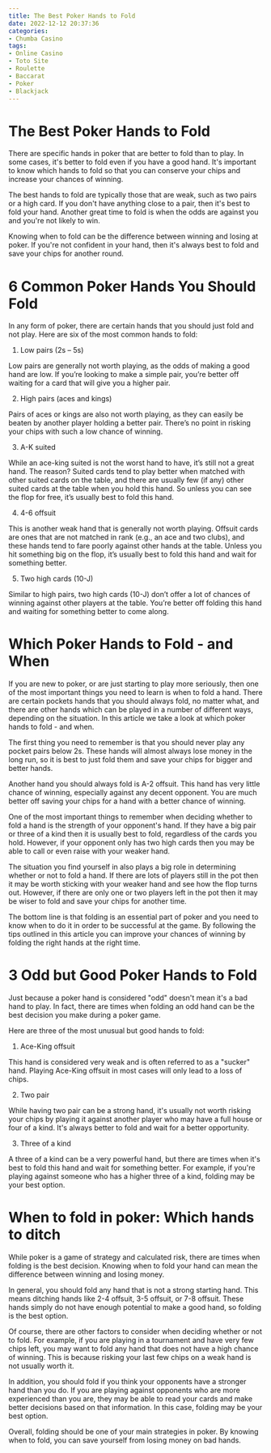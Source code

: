 ```yaml
---
title: The Best Poker Hands to Fold
date: 2022-12-12 20:37:36
categories:
- Chumba Casino
tags:
- Online Casino
- Toto Site
- Roulette
- Baccarat
- Poker
- Blackjack
---
```



#  The Best Poker Hands to Fold

There are specific hands in poker that are better to fold than to play. In some cases, it's better to fold even if you have a good hand. It's important to know which hands to fold so that you can conserve your chips and increase your chances of winning.

The best hands to fold are typically those that are weak, such as two pairs or a high card. If you don't have anything close to a pair, then it's best to fold your hand. Another great time to fold is when the odds are against you and you're not likely to win.

Knowing when to fold can be the difference between winning and losing at poker. If you're not confident in your hand, then it's always best to fold and save your chips for another round.

#  6 Common Poker Hands You Should Fold

In any form of poker, there are certain hands that you should just fold and not play. Here are six of the most common hands to fold:

1. Low pairs (2s – 5s)

Low pairs are generally not worth playing, as the odds of making a good hand are low. If you’re looking to make a simple pair, you’re better off waiting for a card that will give you a higher pair.

2. High pairs (aces and kings)

Pairs of aces or kings are also not worth playing, as they can easily be beaten by another player holding a better pair. There’s no point in risking your chips with such a low chance of winning.

3. A-K suited

While an ace-king suited is not the worst hand to have, it’s still not a great hand. The reason? Suited cards tend to play better when matched with other suited cards on the table, and there are usually few (if any) other suited cards at the table when you hold this hand. So unless you can see the flop for free, it’s usually best to fold this hand.

4. 4-6 offsuit

This is another weak hand that is generally not worth playing. Offsuit cards are ones that are not matched in rank (e.g., an ace and two clubs), and these hands tend to fare poorly against other hands at the table. Unless you hit something big on the flop, it’s usually best to fold this hand and wait for something better.

5. Two high cards (10-J)

Similar to high pairs, two high cards (10-J) don’t offer a lot of chances of winning against other players at the table. You’re better off folding this hand and waiting for something better to come along.

#  Which Poker Hands to Fold - and When

If you are new to poker, or are just starting to play more seriously, then one of the most important things you need to learn is when to fold a hand. There are certain pockets hands that you should always fold, no matter what, and there are other hands which can be played in a number of different ways, depending on the situation. In this article we take a look at which poker hands to fold - and when.

The first thing you need to remember is that you should never play any pocket pairs below 2s. These hands will almost always lose money in the long run, so it is best to just fold them and save your chips for bigger and better hands.

Another hand you should always fold is A-2 offsuit. This hand has very little chance of winning, especially against any decent opponent. You are much better off saving your chips for a hand with a better chance of winning.

One of the most important things to remember when deciding whether to fold a hand is the strength of your opponent's hand. If they have a big pair or three of a kind then it is usually best to fold, regardless of the cards you hold. However, if your opponent only has two high cards then you may be able to call or even raise with your weaker hand.

The situation you find yourself in also plays a big role in determining whether or not to fold a hand. If there are lots of players still in the pot then it may be worth sticking with your weaker hand and see how the flop turns out. However, if there are only one or two players left in the pot then it may be wiser to fold and save your chips for another time.

The bottom line is that folding is an essential part of poker and you need to know when to do it in order to be successful at the game. By following the tips outlined in this article you can improve your chances of winning by folding the right hands at the right time.

#  3 Odd but Good Poker Hands to Fold

Just because a poker hand is considered "odd" doesn't mean it's a bad hand to play. In fact, there are times when folding an odd hand can be the best decision you make during a poker game.

Here are three of the most unusual but good hands to fold:

1. Ace-King offsuit

This hand is considered very weak and is often referred to as a "sucker" hand. Playing Ace-King offsuit in most cases will only lead to a loss of chips.

2. Two pair

While having two pair can be a strong hand, it's usually not worth risking your chips by playing it against another player who may have a full house or four of a kind. It's always better to fold and wait for a better opportunity.

3. Three of a kind

A three of a kind can be a very powerful hand, but there are times when it's best to fold this hand and wait for something better. For example, if you're playing against someone who has a higher three of a kind, folding may be your best option.

#  When to fold in poker: Which hands to ditch

While poker is a game of strategy and calculated risk, there are times when folding is the best decision. Knowing when to fold your hand can mean the difference between winning and losing money.

In general, you should fold any hand that is not a strong starting hand. This means ditching hands like 2-4 offsuit, 3-5 offsuit, or 7-8 offsuit. These hands simply do not have enough potential to make a good hand, so folding is the best option.

Of course, there are other factors to consider when deciding whether or not to fold. For example, if you are playing in a tournament and have very few chips left, you may want to fold any hand that does not have a high chance of winning. This is because risking your last few chips on a weak hand is not usually worth it.

In addition, you should fold if you think your opponents have a stronger hand than you do. If you are playing against opponents who are more experienced than you are, they may be able to read your cards and make better decisions based on that information. In this case, folding may be your best option.

Overall, folding should be one of your main strategies in poker. By knowing when to fold, you can save yourself from losing money on bad hands.